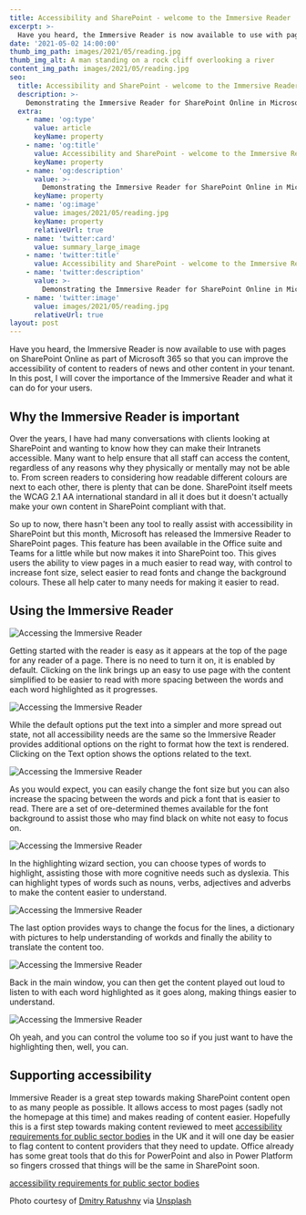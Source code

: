 ```yaml
---
title: Accessibility and SharePoint - welcome to the Immersive Reader
excerpt: >-
  Have you heard, the Immersive Reader is now available to use with pages on SharePoint Online as part of Microsoft 365 so that you can improve the accessibility of content to readers of news and other content in your tenant. In this post, I will cover the importance of the Immersive Reader and what it can do for your users.
date: '2021-05-02 14:00:00'
thumb_img_path: images/2021/05/reading.jpg
thumb_img_alt: A man standing on a rock cliff overlooking a river
content_img_path: images/2021/05/reading.jpg
seo:
  title: Accessibility and SharePoint - welcome to the Immersive Reader
  description: >-
    Demonstrating the Immersive Reader for SharePoint Online in Microsoft 365
  extra:
    - name: 'og:type'
      value: article
      keyName: property
    - name: 'og:title'
      value: Accessibility and SharePoint - welcome to the Immersive Reader
      keyName: property
    - name: 'og:description'
      value: >-
        Demonstrating the Immersive Reader for SharePoint Online in Microsoft 365.
      keyName: property
    - name: 'og:image'
      value: images/2021/05/reading.jpg
      keyName: property
      relativeUrl: true
    - name: 'twitter:card'
      value: summary_large_image
    - name: 'twitter:title'
      value: Accessibility and SharePoint - welcome to the Immersive Reader
    - name: 'twitter:description'
      value: >-
        Demonstrating the Immersive Reader for SharePoint Online in Microsoft 365.
    - name: 'twitter:image'
      value: images/2021/05/reading.jpg
      relativeUrl: true
layout: post
---
```


Have you heard, the Immersive Reader is now available to use with pages on SharePoint Online as part of Microsoft 365 so that you can improve the accessibility of content to readers of news and other content in your tenant. In this post, I will cover the importance of the Immersive Reader and what it can do for your users.

## Why the Immersive Reader is important

Over the years, I have had many conversations with clients looking at SharePoint and wanting to know how they can make their Intranets accessible. Many want to help ensure that all staff can access the content, regardless of any reasons why they physically or mentally may not be able to. From screen readers to considering how readable different colours are next to each other, there is plenty that can be done. SharePoint itself meets the WCAG 2.1 AA international standard in all it does but it doesn't actually make your own content in SharePoint compliant with that.

So up to now, there hasn't been any tool to really assist with accessibility in SharePoint but this month,  Microsoft has released the Immersive Reader to SharePoint pages. This feature has been available in the Office suite and Teams for a little while but now makes it into SharePoint too. This gives users the ability to view pages in a much easier to read way, with control to increase font size, select easier to read fonts and change the background colours. These all help cater to many needs for making it easier to read.

## Using the Immersive Reader

![Accessing the Immersive Reader](/assets/images/2021/05/ImmersiveReader1.png)

Getting started with the reader is easy as it appears at the top of the page for any reader of a page. There is no need to turn it on, it is enabled by default. Clicking on the link brings up an easy to use page with the content simplified to be easier to read with more spacing between the words and each word highlighted as it progresses.

![Accessing the Immersive Reader](/assets/images/2021/05/ImmersiveReader2.png)

While the default options put the text into a simpler and more spread out state, not all accessibility needs are the same so the Immersive Reader provides additional options on the right to format how the text is rendered. Clicking on the Text option shows the options related to the text.

![Accessing the Immersive Reader](/assets/images/2021/05/ImmersiveReader3.png)

As you would expect, you can easily change the font size but you can also increase the spacing between the words and pick a font that is easier to read. There are a set of ore-determined themes available for the font background to assist those who may find black on white not easy to focus on.

![Accessing the Immersive Reader](/assets/images/2021/05/ImmersiveReader4.png)

In the highlighting wizard section, you can choose types of words to highlight, assisting those with more cognitive needs such as dyslexia. This can highlight types of words such as nouns, verbs, adjectives and adverbs to make the content easier to understand.

![Accessing the Immersive Reader](/assets/images/2021/05/ImmersiveReader5.png)

The last option provides ways to change the focus for the lines, a dictionary with pictures to help understanding of workds and finally the ability to translate the content too.

![Accessing the Immersive Reader](/assets/images/2021/05/ImmersiveReader6.png)

Back in the main window, you can then get the content played out loud to listen to with each word highlighted as it goes along, making things easier to understand.

![Accessing the Immersive Reader](/assets/images/2021/05/ImmersiveReader7.png)

Oh yeah, and you can control the volume too so if you just want to have the highlighting then, well, you can.

## Supporting accessibility

Immersive Reader is a great step towards making SharePoint content open to as many people as possible. It allows access to most pages (sadly not the homepage at this time) and makes reading of content easier. Hopefully this is a first step towards making content reviewed to meet  [accessibility requirements for public sector bodies](https://www.gov.uk/guidance/accessibility-requirements-for-public-sector-websites-and-apps) in the UK and it will one day be easier to flag content to content providers that they need to update. Office already has some great tools that do this for PowerPoint and also in Power Platform so fingers crossed that things will be the same in SharePoint soon.

[accessibility requirements for public sector bodies](https://www.gov.uk/guidance/accessibility-requirements-for-public-sector-websites-and-apps)

Photo courtesy of [Dmitry Ratushny](https://unsplash.com/@ratushny) via [Unsplash](https://unsplash.com)
